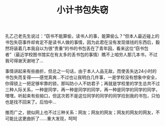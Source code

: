 ﻿---
layout: post 
title: 小计书包失窃
---
孔乙己老先生说过：“窃书不能算偷，读书人的事，能算偷么？”但本人最近碰上的书包失窃事件却肯定不是读书人做的事情，因为此君在没有发现值钱的东西后，毅然将装着几本我自以为很“贵重”的书的书包丢在了青年园，看来这位“窃书包者”（最近学校图书馆实在有太多的丢书包的事情）瞧不上咱穷人那几本书，不过我可得谢天谢地了…

事情讲起来有些曲折，但总之一句话，由于本人人品无敌，而使丢失达24小时的书包失而复得——感觉真爽…不过也让我明白几件事，一是学校没有想象中安全，你得锁上一把足够牢靠的锁，那叫防小人不妨君子；再就是学校里的学生总共不过三种人际关系，一种是同学，再一种是同学的同学，再一种是同学的同学的同学，嘿嘿，听起来有些拗口，但这次若不是这位同学的同学的同学捡到我的书包，只怕也是找不回来了。后怕中…

推而广之，貌似网上也不过三种关系：网友；网友的网友；网友的网友的网友，不可能比这更曲折了……重大发现，呵呵